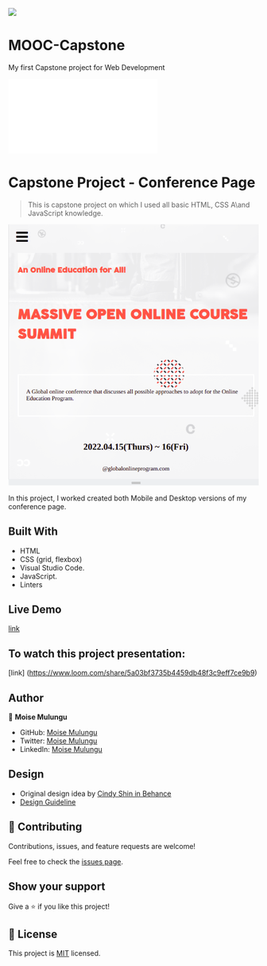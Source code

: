![](https://img.shields.io/badge/Microverse-blueviolet)

# MOOC-Capstone 

My first Capstone project for Web Development

![](file:///home/moise/MOOC-Capstone/index.html)

# Capstone Project - Conference Page

> This is capstone project on which I used all basic HTML, CSS A\and JavaScript knowledge.

![screenshot](mooc-images/screenshot.png)

In this project, I worked created both Mobile and Desktop versions of my conference page.

## Built With

- HTML
- CSS (grid, flexbox)
- Visual Studio Code.
- JavaScript.
- Linters

## Live Demo

[link](https://moise-mulungu.github.io/MOOC-Capstone/)

## To watch this project presentation:
[link] (https://www.loom.com/share/5a03bf3735b4459db48f3c9eff7ce9b9)

## Author

👤 **Moise Mulungu**

- GitHub: [Moise Mulungu](https://github.com/moise-mulungu)
- Twitter: [Moise Mulungu](https://twitter.com/moise_mulungu)
- LinkedIn: [Moise Mulungu](https://www.linkedin.com/in/mo%C3%AFse-mulungu-a939831b2/)

## Design 

- Original design idea by [Cindy Shin in Behance](https://www.behance.net/adagio07) 
- [Design Guideline](https://www.behance.net/gallery/29845175/CC-Global-Summit-2015) 


## 🤝 Contributing

Contributions, issues, and feature requests are welcome!

Feel free to check the [issues page](https://github.com/moise-mulungu/MOOC-Capstone/issues).


## Show your support

Give a ⭐️ if you like this project!

## 📝 License

This project is [MIT](./MIT.md) licensed.